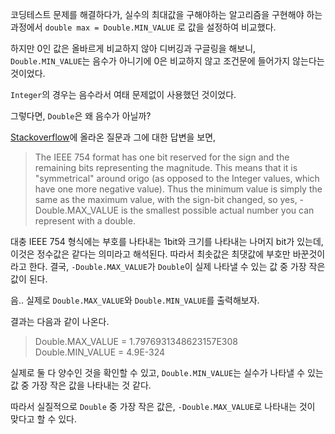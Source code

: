 코딩테스트 문제를 해결하다가, 실수의 최대값을 구해야하는 알고리즘을 구현해야 하는 과정에서 `double max = Double.MIN_VALUE` 로 값을 설정하여 비교했다.

하지만 0인 값은 올바르게 비교하지 않아 디버깅과 구글링을 해보니, `Double.MIN_VALUE`는 음수가 아니기에 0은 비교하지 않고 조건문에 들어가지 않는다는 것이었다.

`Integer`의 경우는 음수라서 여태 문제없이 사용했던 것이었다.

그렇다면, `Double`은 왜 음수가 아닐까?

[Stackoverflow](https://stackoverflow.com/questions/3884793/why-is-double-min-value-in-not-negative)에 올라온 질문과 그에 대한 답변을 보면,

> The IEEE 754 format has one bit reserved for the sign and the remaining bits representing the magnitude. This means that it is "symmetrical" around origo (as opposed to the Integer values, which have one more negative value). Thus the minimum value is simply the same as the maximum value, with the sign-bit changed, so yes, -Double.MAX_VALUE is the smallest possible actual number you can represent with a double.

대충 IEEE 754 형식에는 부호를 나타내는 1bit와 크기를 나타내는 나머지 bit가 있는데, 이것은 정수값은 같다는 의미라고 해석된다. 따라서 최솟값은 최댓값에 부호만 바꾼것이라고 한다. 결국, `-Double.MAX_VALUE`가 `Double`이 실제 나타낼 수 있는 값 중 가장 작은 값이 된다.

음.. 실제로 `Double.MAX_VALUE`와 `Double.MIN_VALUE`를 출력해보자.

결과는 다음과 같이 나온다.

> Double.MAX_VALUE = 1.7976931348623157E308
> </br>Double.MIN_VALUE = 4.9E-324

실제로 둘 다 양수인 것을 확인할 수 있고, `Double.MIN_VALUE`는 실수가 나타낼 수 있는 값 중 가장 작은 값을 나타내는 것 같다.

따라서 실질적으로 `Double` 중 가장 작은 값은, `-Double.MAX_VALUE`로 나타내는 것이 맞다고 할 수 있다.
